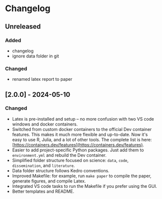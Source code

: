# Changelog

## Unreleased

### Added
- changelog
- ignore data folder in git

### Changed
- renamed latex report to paper

## [2.0.0] - 2024-05-10
### Changed
- Latex is pre-installed and setup – no more confusion with two VS code windows and docker containers.
- Switched from custom docker containers to the official Dev container features. This makes it much more flexible and up-to-date. Now it's  easy to use R, Julia, and a lot of other tools. The complete list is here: [https://containers.dev/features](https://containers.dev/features).
- Easier to add project-specific Python packages. Just add them to `environment.yml` and rebuild the Dev container.
- Simplified folder structure focused on science: `data`, `code`, `dissemination`, and `literature`.
- Data folder structure follows Kedro conventions.
- Improved Makefile: for example, run `make paper` to compile the paper, generate figures, and compile Latex.
- Integrated VS code tasks to run the Makefile if you prefer using the GUI.
- Better templates and README.